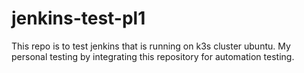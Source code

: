 # jenkins-test-pl1
This repo is to test jenkins that is running on k3s cluster ubuntu. My personal testing by integrating this repository for automation testing.
